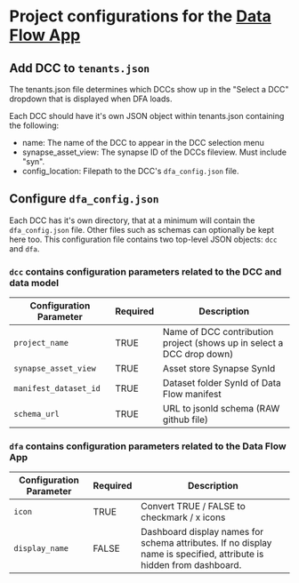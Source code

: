# Project configurations for the [Data Flow App](https://github.com/Sage-Bionetworks/data_flow)

## Add DCC to `tenants.json`

The tenants.json file determines which DCCs show up in the "Select a DCC" dropdown that is displayed when DFA loads.

Each DCC should have it's own JSON object within tenants.json containing the following:

- name: The name of the DCC to appear in the DCC selection menu
- synapse_asset_view: The synapse ID of the DCCs fileview. Must include "syn".
- config_location: Filepath to the DCC's `dfa_config.json` file.

## Configure `dfa_config.json`

Each DCC has it's own directory, that at a minimum will contain the `dfa_config.json` file. Other files such as schemas can optionally be kept here too. This configuration file contains two top-level JSON objects: `dcc` and `dfa`.

### `dcc` contains configuration parameters related to the DCC and data model

| Configuration Parameter | Required | Description                                                           |
| ----------------------- | -------- | --------------------------------------------------------------------- |
| `project_name`          | TRUE     | Name of DCC contribution project (shows up in select a DCC drop down) |
| `synapse_asset_view`    | TRUE     | Asset store Synapse SynId                                             |
| `manifest_dataset_id`   | TRUE     | Dataset folder SynId of Data Flow manifest                            |
| `schema_url`            | TRUE     | URL to jsonld schema (RAW github file)                                |

### `dfa` contains configuration parameters related to the Data Flow App

| Configuration Parameter | Required | Description                                                                                                         |
| ----------------------- | -------- | ------------------------------------------------------------------------------------------------------------------- |
| `icon`                  | TRUE     | Convert TRUE / FALSE to checkmark / x icons                                                                         |
| `display_name`          | FALSE    | Dashboard display names for schema attributes. If no display name is specified, attribute is hidden from dashboard. |
